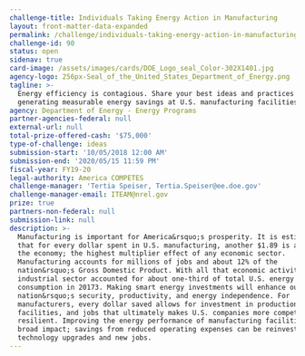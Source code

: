 ```yaml
---
challenge-title: Individuals Taking Energy Action in Manufacturing
layout: front-matter-data-expanded
permalink: /challenge/individuals-taking-energy-action-in-manufacturing-iteam/
challenge-id: 90
status: open
sidenav: true
card-image: /assets/images/cards/DOE_Logo_seal_Color-302X1401.jpg
agency-logo: 256px-Seal_of_the_United_States_Department_of_Energy.png
tagline: >-
  Energy efficiency is contagious. Share your best ideas and practices for
  generating measurable energy savings at U.S. manufacturing facilities.
agency: Department of Energy - Energy Programs
partner-agencies-federal: null
external-url: null
total-prize-offered-cash: '$75,000'
type-of-challenge: ideas
submission-start: '10/05/2018 12:00 AM'
submission-end: '2020/05/15 11:59 PM'
fiscal-year: FY19-20
legal-authority: America COMPETES
challenge-manager: 'Tertia Speiser, Tertia.Speiser@ee.doe.gov'
challenge-manager-email: ITEAM@nrel.gov
prize: true
partners-non-federal: null
submission-link: null
description: >-
  Manufacturing is important for America&rsquo;s prosperity. It is estimated
  that for every dollar spent in U.S. manufacturing, another $1.89 is added to
  the economy; the highest multiplier effect of any economic sector.
  Manufacturing accounts for millions of jobs and about 12% of the
  nation&rsquo;s Gross Domestic Product. With all that economic activity, the
  industrial sector accounted for about one-third of total U.S. energy
  consumption in 20173. Making smart energy investments will enhance our
  nation&rsquo;s security, productivity, and energy independence. For
  manufacturers, every dollar saved allows for investment in production,
  facilities, and jobs that ultimately makes U.S. companies more competitive and
  resilient. Improving the energy performance of manufacturing facilities has a
  broad impact; savings from reduced operating expenses can be reinvested in
  technology upgrades and new jobs.
---
```

